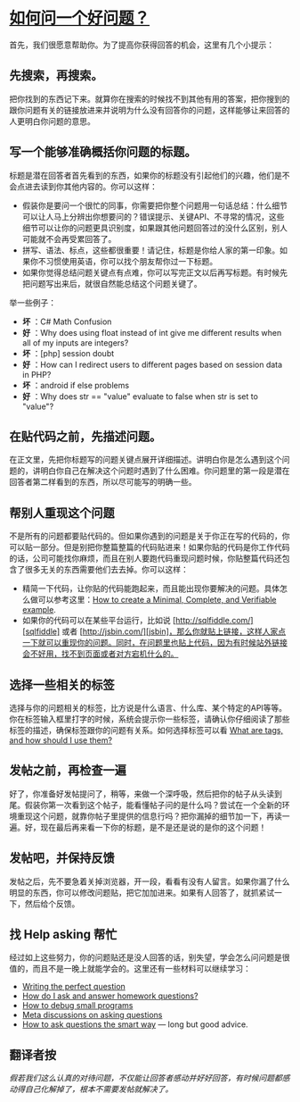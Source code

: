 # [如何问一个好问题？][1]

首先，我们很愿意帮助你。为了提高你获得回答的机会，这里有几个小提示：

## 先搜索，再搜索。

把你找到的东西记下来。就算你在搜索的时候找不到其他有用的答案，把你搜到的跟你问题有关的链接放进来并说明为什么没有回答你的问题，这样能够让来回答的人更明白你问题的意思。

## 写一个能够准确概括你问题的**标题**。

标题是潜在回答者首先看到的东西，如果你的标题没有引起他们的兴趣，他们是不会点进去读到你其他内容的。你可以这样：

* 假装你是要问一个很忙的同事，你需要把你整个问题用一句话总结：什么细节可以让人马上分辨出你想要问的？错误提示、关键API、不寻常的情况，这些细节可以让你的问题更具识别度，如果跟其他问题回答过的没什么区别，别人可能就不会再受累回答了。
* 拼写、语法、标点，这些都很重要！请记住，标题是你给人家的第一印象。如果你不习惯使用英语，你可以找个朋友帮你过一下标题。
* 如果你觉得总结问题关键点有点难，你可以写完正文以后再写标题。有时候先把问题写出来后，就很自然能总结这个问题关键了。

举一些例子：
* **坏** ：C# Math Confusion
* **好** ：Why does using float instead of int give me different results when all of my inputs are integers?
* **坏** ：[php] session doubt
* **好** ：How can I redirect users to different pages based on session data in PHP?
* **坏** ：android if else problems
* **好** ：Why does str == "value" evaluate to false when str is set to "value"?

## 在贴代码之前，先描述问题。

在正文里，先把你标题写的问题关键点展开详细描述。讲明白你是怎么遇到这个问题的，讲明白你自己在解决这个问题时遇到了什么困难。你问题里的第一段是潜在回答者第二样看到的东西，所以尽可能写的明确一些。

## 帮别人重现这个问题

不是所有的问题都要贴代码的。但如果你遇到的问题是关于你正在写的代码的，你可以贴一部分。但是别把你整篇整篇的代码贴进来！如果你贴的代码是你工作代码的话，公司可能找你麻烦，而且在别人要跑代码重现问题时候，你贴整篇代码还包含了很多无关的东西需要他们去去掉。你可以这样：

* 精简一下代码，让你贴的代码能跑起来，而且能出现你要解决的问题。具体怎么做可以参考这里：[How to create a Minimal, Complete, and Verifiable example][2].
* 如果你的代码可以在某些平台运行，比如说 [http://sqlfiddle.com/][sqlfiddle] 或者 [http://jsbin.com/][jsbin]，那么你就贴上链接，这样人家点一下就可以重现你的问题。同时，在问题里也贴上代码，因为有时候站外链接会不好用，找不到页面或者对方宕机什么的。

## 选择一些相关的标签

选择与你的问题相关的标签，比方说是什么语言、什么库、某个特定的API等等。你在标签输入框里打字的时候，系统会提示你一些标签，请确认你仔细阅读了那些标签的描述，确保标签跟你的问题有关系。如何选择标签可以看 [What are tags, and how should I use them?][3]

## 发帖之前，再检查一遍

好了，你准备好发帖提问了，稍等，来做一个深呼吸，然后把你的帖子从头读到尾。假装你第一次看到这个帖子，能看懂帖子问的是什么吗？尝试在一个全新的环境重现这个问题，就靠你帖子里提供的信息行吗？把你漏掉的细节加一下，再读一遍。好，现在最后再来看一下你的标题，是不是还是说的是你的这个问题！

## 发帖吧，并保持反馈

发帖之后，先不要急着关掉浏览器，开一段，看看有没有人留言。如果你漏了什么明显的东西，你可以修改问题贴，把它加加进来。如果有人回答了，就抓紧试一下，然后给个反馈。

## 找 Help asking 帮忙

经过如上这些努力，你的问题贴还是没人回答的话，别失望，学会怎么问问题是很值的，而且不是一晚上就能学会的。这里还有一些材料可以继续学习：
* [Writing the perfect question][4]
* [How do I ask and answer homework questions?][5]
* [How to debug small programs][6]
* [Meta discussions on asking questions][7]
* [How to ask questions the smart way][8] — long but good advice.


## 翻译者按
*假若我们这么认真的对待问题，不仅能让回答者感动并好好回答，有时候问题都感动得自己化解掉了，根本不需要发帖就解决了。*



[1]: http://stackoverflow.com/help/how-to-ask
[2]: http://stackoverflow.com/help/mcve
[3]: http://stackoverflow.com/help/tagging
[4]: http://codeblog.jonskeet.uk/2010/08/29/writing-the-perfect-question/
[5]: http://meta.stackexchange.com/questions/10811/how-do-i-ask-and-answer-homework-questions
[6]: http://ericlippert.com/2014/03/05/how-to-debug-small-programs/
[7]: http://meta.stackexchange.com/questions/tagged/asking-questions
[8]: http://www.catb.org/~esr/faqs/smart-questions.html
[sqlfiddle]: http://sqlfiddle.com/
[jsbin]: http://jsbin.com/

